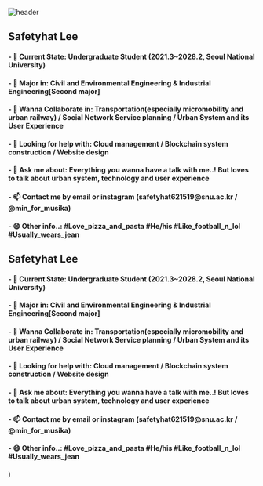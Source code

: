 ![header](https://capsule-render.vercel.app/api?type=rounded&color=timeGradient&text=🚅%20SafeCap's%20Git%20Laboratory%20🚀&fontSize=40&animation=twinkling&fontAlignY=50&fontAlign=50&desc=Welcome%20to%20the%20World%20of%20Safetyhat%20Lee&fontAlignY=150&height=180)

<h2>Safetyhat Lee</h2>
<h4> - 🔭 Current State: Undergraduate Student (2021.3~2028.2, Seoul National University) </h4>
<h4> - 🌱 Major in: Civil and Environmental Engineering & Industrial Engineering[Second major] </h4>
<h4> - 👯 Wanna Collaborate in: Transportation(especially micromobility and urban railway) / Social Network Service planning / Urban System and its User Experience </h4>
<h4> - 🤔 Looking for help with: Cloud management / Blockchain system construction / Website design </h4>
<h4> - 💬 Ask me about: Everything you wanna have a talk with me..! But loves to talk about urban system, technology and user experience </h4>
<h4> - 📫 Contact me by email or instagram (safetyhat621519@snu.ac.kr / @min_for_musika) </h4>
<h4> - 😄 Other info..: #Love_pizza_and_pasta #He/his #Like_football_n_lol #Usually_wears_jean </h4>
<div class="wrap">


<h2>Safetyhat Lee</h2>
<h4> - 🔭 Current State: Undergraduate Student (2021.3~2028.2, Seoul National University) </h4>
<h4> - 🌱 Major in: Civil and Environmental Engineering & Industrial Engineering[Second major] </h4>
<h4> - 👯 Wanna Collaborate in: Transportation(especially micromobility and urban railway) / Social Network Service planning / Urban System and its User Experience </h4>
<h4> - 🤔 Looking for help with: Cloud management / Blockchain system construction / Website design </h4>
<h4> - 💬 Ask me about: Everything you wanna have a talk with me..! But loves to talk about urban system, technology and user experience </h4>
<h4> - 📫 Contact me by email or instagram (safetyhat621519@snu.ac.kr / @min_for_musika) </h4>
<h4> - 😄 Other info..: #Love_pizza_and_pasta #He/his #Like_football_n_lol #Usually_wears_jean </h4>
<div class="wrap">
)
